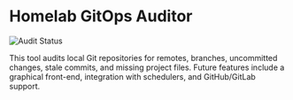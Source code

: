 ﻿# Homelab GitOps Auditor
![Audit Status](https://img.shields.io/badge/GitOps%20Audit-Homelab-blue?style=flat-square&logo=github)

This tool audits local Git repositories for remotes, branches, uncommitted changes, stale commits, and missing project files.
Future features include a graphical front-end, integration with schedulers, and GitHub/GitLab support.
